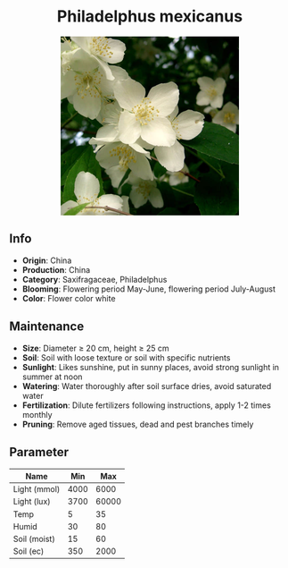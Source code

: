<h1 align='center'>Philadelphus mexicanus</h1>
<p align="center">
    <img 
        align='center'
        width='320'
        src="../images/philadelphus mexicanus.png" 
        alt='Philadelphus mexicanus' />
</p>

## Info

 - **Origin**: China
 - **Production**: China
 - **Category**: Saxifragaceae, Philadelphus
 - **Blooming**: Flowering period May-June, flowering period July-August
 - **Color**: Flower color white

## Maintenance

 - **Size**: Diameter ≥ 20 cm, height ≥ 25 cm
 - **Soil**: Soil with loose texture or soil with specific nutrients
 - **Sunlight**: Likes sunshine, put in sunny places, avoid strong sunlight in summer at noon
 - **Watering**: Water thoroughly after soil surface dries, avoid saturated water
 - **Fertilization**: Dilute fertilizers following instructions, apply 1-2 times monthly
 - **Pruning**: Remove aged tissues, dead and pest branches timely

## Parameter

| Name         | Min  | Max   |
|--------------|------|-------|
| Light (mmol) | 4000 | 6000  |
| Light (lux)  | 3700 | 60000 |
| Temp         | 5    | 35    |
| Humid        | 30   | 80    |
| Soil (moist) | 15   | 60    |
| Soil (ec)    | 350  | 2000  |